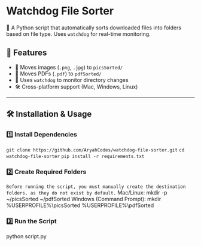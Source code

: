 # Watchdog File Sorter  

🚀 A Python script that automatically sorts downloaded files into folders based on file type. Uses `watchdog` for real-time monitoring.  

## 📌 Features  
- 📂 Moves images (`.png`, `.jpg`) to `picsSorted/`  
- 📄 Moves PDFs (`.pdf`) to `pdfSorted/`  
- 🎯 Uses `watchdog` to monitor directory changes  
- 🛠️ Cross-platform support (Mac, Windows, Linux)  

---

## 🛠️ Installation & Usage  
 
### **1️⃣ Install Dependencies**  
`git clone https://github.com/AryahCodes/watchdog-file-sorter.git`
`cd watchdog-file-sorter`
`pip install -r requirements.txt`

### **2️⃣ Create Required Folders**  
`Before running the script, you must manually create the destination folders, as they do not exist by default.`
Mac/Linux:
mkdir -p ~/picsSorted ~/pdfSorted
Windows (Command Prompt):
mkdir %USERPROFILE%\picsSorted %USERPROFILE%\pdfSorted

### **3️⃣ Run the Script** 
python script.py

